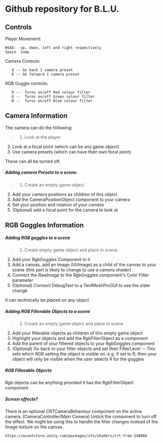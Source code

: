 # Github repository for B.L.U.

## Controls ##

 Player Movement:
 ``` 
 WSAD:  up, down, left and right respectively 
 Space  Jump
 ```

 Camera Controls:
 ```
    Q -- Go back 1 camera preset
    E -- Go forward 1 camera preset
 ```
 
 RGB Goggle controls: 
 ```
    R --  Turns on/off Red colour filter
    G --  Turns on/off Green colour filter
    B --  Turns on/off Blue colour filter

```

## Camera Information
The camera can do the following:
>1. Look at the player
2. Look at a focal point (which can be any game object)
3. Use camera presets (which can have their own focal point)

These can all be turned off.


##### Adding camera Presets to a scene.
>1. Create an empty game object
2. Add your camera positions as children of this object
3. Add the CameraPositionObject component to your camera
4. Set your position and rotation of your camera
5. (Optional) add a focal point for the camera to look at


## RGB Goggles Information
##### Adding RGB goggles to a scene

>1. Create empty game object and place in scene.
2. Add your RgbGoggles Component to it
3. Add a  canvas, add an Image (UI/Image) as a child of the canvas to your scene   (this part is likely to change to use a camera shader)
4. Connect the RawImage to the RgbGoggles component's Color Filter parameter
5. (Optional) Connect DebugText to a TextMeshProGUI to see the state change

It can technically be placed on any object 

##### Adding RGB Filterable Objects to a scene

>1. Create an empty game object and place in scene
2. Add your filterable objects as children of this empty game object
3. Highlight your objects and add the RgbFilterObject as a component
4. Add the parent of your filtered objects to your RgbGoggles component
5. (Optional) Go back to your filter objects and set their FilterLevel -- This sets which RGB setting the object is visible on. e.g. if set to R, then your object will only be visible when the user selects R for the goggles

##### RGB Filterable Objects
Rgb objects can be anything provided it has the RgbFilterObject component.

##### Screen effects?
There is an optional CRTCameraBehaviour component on the active camera. (CameraController/Main Camera)
Untick the component to turn off the effect. We might be using this to handle the filter changes instead of the Image texture on the canvas.

`https://assetstore.unity.com/packages/vfx/shaders/crt-free-248066`
